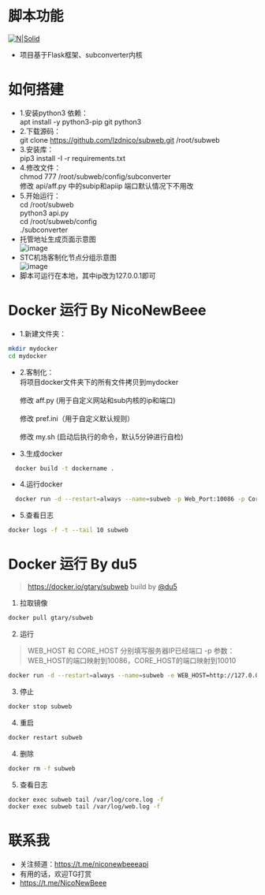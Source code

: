 # 脚本功能

[![N|Solid](https://cldup.com/dTxpPi9lDf.thumb.png)](https://nodesource.com/products/nsolid)




  - 项目基于Flask框架、subconverter内核

 

# 如何搭建
  - 1.安装python3 依赖： <br/>
  apt install -y python3-pip  git python3 <br/>
  - 2.下载源码：<br/>
  git clone https://github.com/lzdnico/subweb.git /root/subweb<br/>
  - 3.安装库： <br/>
  pip3 install -I -r requirements.txt <br/>
  - 4.修改文件：<br/>
  chmod 777 /root/subweb/config/subconverter <br/>
  修改 api/aff.py  中的subip和apiip 端口默认情况下不用改<br/>
  - 5.开始运行：<br/>
    cd /root/subweb<br/>
    python3 api.py <br/>
    cd /root/subweb/config<br/>
    ./subconverter<br/>
  - 托管地址生成页面示意图<br/>
  ![image](https://github.com/lzdnico/subweb/blob/test/images/index.png) <br/>
  - STC机场客制化节点分组示意图<br/>
  ![image](https://github.com/lzdnico/SSRClash/blob/newapi/images/example.png) <br/>
  - 脚本可运行在本地，其中ip改为127.0.0.1即可 <br/> 

# Docker 运行 By NicoNewBeee
- 1.新建文件夹： <br/>
```bash
mkdir mydocker 
cd mydocker
```
- 2.客制化： <br/>
将项目docker文件夹下的所有文件拷贝到mydocker<br/><br/>
修改 aff.py   (用于自定义网站和sub内核的ip和端口) <br/><br/>
修改 pref.ini（用于自定义默认规则）<br/><br/>
修改 my.sh    (启动后执行的命令，默认5分钟进行自检)

- 3.生成docker <br/>
```bash
  docker build -t dockername .
```
- 4.运行docker <br/>
```bash
  docker run -d --restart=always --name=subweb -p Web_Port:10086 -p Core_Port:10010 dockername
```
- 5.查看日志 <br/>
```bash
docker logs -f -t --tail 10 subweb
```

# Docker 运行 By du5
> https://docker.io/gtary/subweb build by [@du5](https://t.me/Gtary)

1. 拉取镜像
```bash
docker pull gtary/subweb
```
2. 运行 
> WEB_HOST 和 CORE_HOST 分别填写服务器IP已经端口
> -p 参数：WEB_HOST的端口映射到10086，CORE_HOST的端口映射到10010

```bash
docker run -d --restart=always --name=subweb -e WEB_HOST=http://127.0.0.1:80 -e CORE_HOST=http://127.0.0.1:81 -p 81:10010 -p 80:10086 gtary/subweb
```
3. 停止
```bash
docker stop subweb
```
4. 重启
```bash
docker restart subweb
```
4. 删除
```bash
docker rm -f subweb
```
5. 查看日志
```bash
docker exec subweb tail /var/log/core.log -f
docker exec subweb tail /var/log/web.log -f
```

# 联系我
   - 关注频道：https://t.me/niconewbeeeapi
   - 有用的话，欢迎TG打赏
   - https://t.me/NicoNewBeee


[//]: # (These are reference links used in the body of this note and get stripped out when the markdown processor does its job. There is no need to format nicely because it shouldn't be seen. Thanks SO - http://stackoverflow.com/questions/4823468/store-comments-in-markdown-syntax)


   [dill]: <https://github.com/joemccann/dillinger>
   [git-repo-url]: <https://github.com/joemccann/dillinger.git>
   [john gruber]: <http://daringfireball.net>
   [df1]: <http://daringfireball.net/projects/markdown/>
   [markdown-it]: <https://github.com/markdown-it/markdown-it>
   [Ace Editor]: <http://ace.ajax.org>
   [node.js]: <http://nodejs.org>
   [Twitter Bootstrap]: <http://twitter.github.com/bootstrap/>
   [jQuery]: <http://jquery.com>
   [@tjholowaychuk]: <http://twitter.com/tjholowaychuk>
   [express]: <http://expressjs.com>
   [AngularJS]: <http://angularjs.org>
   [Gulp]: <http://gulpjs.com>

   [PlDb]: <https://github.com/joemccann/dillinger/tree/master/plugins/dropbox/README.md>
   [PlGh]: <https://github.com/joemccann/dillinger/tree/master/plugins/github/README.md>
   [PlGd]: <https://github.com/joemccann/dillinger/tree/master/plugins/googledrive/README.md>
   [PlOd]: <https://github.com/joemccann/dillinger/tree/master/plugins/onedrive/README.md>
   [PlMe]: <https://github.com/joemccann/dillinger/tree/master/plugins/medium/README.md>
   [PlGa]: <https://github.com/RahulHP/dillinger/blob/master/plugins/googleanalytics/README.md>
